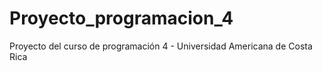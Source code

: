 # Proyecto_programacion_4
Proyecto del curso de programación 4 - Universidad Americana de Costa Rica
